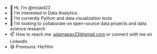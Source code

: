 - 👋 Hi, I’m @mrjaid23
- 👀 I’m interested in Data Analytics
- 🌱 I’m currently Python and data visualization tools
- 💞️ I’m looking to collaborate on open-source data projects and data science research
- 📫 How to reach me: adamspay23@gmail.com or connect with me on LinkedIn
- 😄 Pronouns: He/Him

<!---
mrjaid23/mrjaid23 is a ✨ special ✨ repository because its `README.md` (this file) appears on your GitHub profile.
You can click the Preview link to take a look at your changes.
--->
